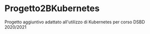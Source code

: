 # Progetto2BKubernetes

Progetto aggiuntivo adattato all'utilizzo di Kubernetes per corso DSBD 2020/2021
